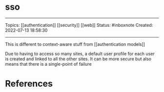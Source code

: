 # sso
---
Topics: [[authentication]] [[security]] [[web]]
Status: #inboxnote
Created: 2022-07-13 18:58:30

---

This is different to context-aware stuff from [[authentication models]]

Due to having to access so many sites, a default user profile for each user is created and linked to all the other sites. It can be more secure but also means that there is a single-point of failure

# References
